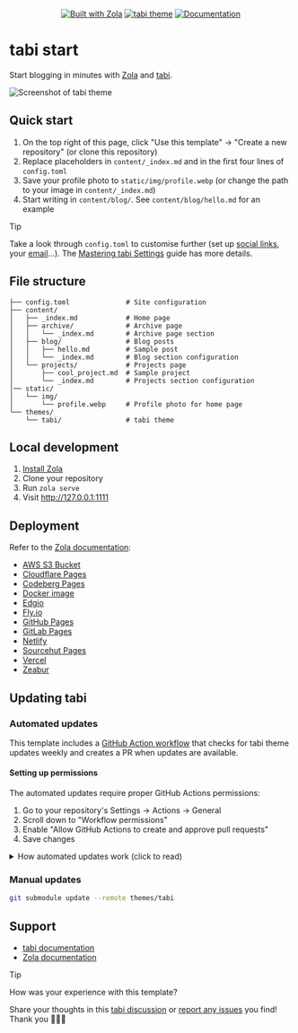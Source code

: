 <p align="center">
    <a href="https://www.getzola.org/">
        <img src="https://img.shields.io/badge/powered_by-Zola-brightgreen?style=flat-square&labelColor=202b2d&color=087e96" alt="Built with Zola"></a>
    <a href="https://github.com/welpo/tabi">
        <img src="https://img.shields.io/badge/theme-tabi-0?style=flat-square&labelColor=202b2d&color=087e96" alt="tabi theme"></a>
    <a href="https://welpo.github.io/tabi/blog/mastering-tabi-settings/">
        <img src="https://img.shields.io/badge/docs-here-0?style=flat-square&labelColor=202b2d&color=087e96" alt="Documentation"></a>
</p>

# tabi start

Start blogging in minutes with [Zola](https://www.getzola.org/) and [tabi](https://github.com/welpo/tabi).

![Screenshot of tabi theme](https://cdn.jsdelivr.net/gh/welpo/tabi@main/light_dark_screenshot.png)

## Quick start

1. On the top right of this page, click "Use this template" → "Create a new repository" (or clone this repository)
2. Replace placeholders in `content/_index.md` and in the first four lines of `config.toml`
3. Save your profile photo to `static/img/profile.webp` (or change the path to your image in `content/_index.md`)
4. Start writing in `content/blog/`. See `content/blog/hello.md` for an example

> [!TIP]
> Take a look through `config.toml` to customise further (set up [social links](https://welpo.github.io/tabi/blog/mastering-tabi-settings/#social-media-icons), your [email](https://welpo.github.io/tabi/blog/mastering-tabi-settings/#encoded-email)…). The [Mastering tabi Settings](https://welpo.github.io/tabi/blog/mastering-tabi-settings/) guide has more details.

## File structure

```tree
├── config.toml              # Site configuration
├── content/
│   ├── _index.md            # Home page
│   ├── archive/             # Archive page
│   │   └── _index.md        # Archive page section
│   ├── blog/                # Blog posts
│   │   ├── hello.md         # Sample post
│   │   └── _index.md        # Blog section configuration
│   └── projects/            # Projects page
│       ├── cool_project.md  # Sample project
│       └── _index.md        # Projects section configuration
│── static/
│   └── img/
│       └── profile.webp     # Profile photo for home page
└── themes/
    └── tabi/                # tabi theme
```

## Local development

1. [Install Zola](https://www.getzola.org/documentation/getting-started/installation/)
2. Clone your repository
3. Run `zola serve`
4. Visit http://127.0.0.1:1111

## Deployment

Refer to the [Zola documentation](https://www.getzola.org/documentation/deployment/overview/):

- [AWS S3 Bucket](https://www.getzola.org/documentation/deployment/aws-s3/)
- [Cloudflare Pages](https://www.getzola.org/documentation/deployment/cloudflare-pages/)
- [Codeberg Pages](https://www.getzola.org/documentation/deployment/codeberg-pages/)
- [Docker image](https://www.getzola.org/documentation/deployment/docker-image/)
- [Edgio](https://www.getzola.org/documentation/deployment/edgio/)
- [Fly.io](https://www.getzola.org/documentation/deployment/flyio/)
- [GitHub Pages](https://www.getzola.org/documentation/deployment/github-pages/)
- [GitLab Pages](https://www.getzola.org/documentation/deployment/gitlab-pages/)
- [Netlify](https://www.getzola.org/documentation/deployment/netlify/)
- [Sourcehut Pages](https://www.getzola.org/documentation/deployment/sourcehut/)
- [Vercel](https://www.getzola.org/documentation/deployment/vercel/)
- [Zeabur](https://www.getzola.org/documentation/deployment/zeabur/)

## Updating tabi

### Automated updates

This template includes a [GitHub Action workflow](https://github.com/welpo/tabi-start/blob/main/.github/workflows/update-tabi.yml) that checks for tabi theme updates weekly and creates a PR when updates are available.

#### Setting up permissions

The automated updates require proper GitHub Actions permissions:

1. Go to your repository's Settings → Actions → General
2. Scroll down to "Workflow permissions"
3. Enable "Allow GitHub Actions to create and approve pull requests"
4. Save changes

<details>
<summary>How automated updates work (click to read)</summary>

- Every Monday at midnight (UTC), the workflow checks for new tabi versions
- If an update is found, it creates a PR with:
  - Detailed changelog
  - Links to relevant commits and PRs
  - The exact changes being made
- It runs the Test build workflow. If the build fails, you'll receive an email notification. **Verify the site works locally before merging the PR**
- You can review and merge these updates at your convenience

</details>

### Manual updates

```bash
git submodule update --remote themes/tabi
```

## Support

- [tabi documentation](https://welpo.github.io/tabi/)
- [Zola documentation](https://www.getzola.org/documentation/getting-started/overview/)

> [!TIP]
> How was your experience with this template?
>
> Share your thoughts in this [tabi discussion](https://github.com/welpo/tabi/discussions/440) or [report any issues](https://github.com/welpo/tabi/issues/new?&labels=bug&template=2_bug_report.yml) you find! Thank you 🙇🏼‍♂️
